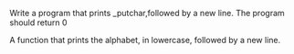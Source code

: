 Write a program that prints _putchar,followed by a new line. The program should return 0

A function that prints the alphabet, in lowercase, followed by a new line. 
